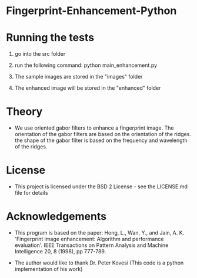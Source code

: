 # Fingerprint-Enhancement-Python

# Running the tests

1) go into the src folder

2) run the following command:
     python main_enhancement.py
  
3) The sample images are stored in the "images" folder

4) The enhanced image will be stored in the "enhanced" folder

# Theory
- We use oriented gabor filters to enhance a fingerprint image. The orientation of the gabor filters are based on the orientation of the ridges. the shape of the gabor filter is based on the frequency and wavelength of the ridges.

# License
- This project is licensed under the BSD 2 License - see the LICENSE.md file for details

# Acknowledgements
- This program is based on the paper: Hong, L., Wan, Y., and Jain, A. K. 'Fingerprint image enhancement: Algorithm and performance evaluation'. IEEE Transactions on Pattern Analysis and Machine Intelligence 20, 8 (1998), pp 777-789.

- The author would like to thank Dr. Peter Kovesi (This code is a python implementation of his work)
